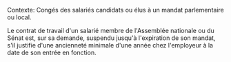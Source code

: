Contexte: Congés des salariés candidats ou élus à un mandat parlementaire ou local.

Le contrat de travail d'un salarié membre de l'Assemblée nationale ou du Sénat est, sur sa demande, suspendu jusqu'à l'expiration de son mandat, s'il justifie d'une ancienneté minimale d'une année chez l'employeur à la date de son entrée en fonction.